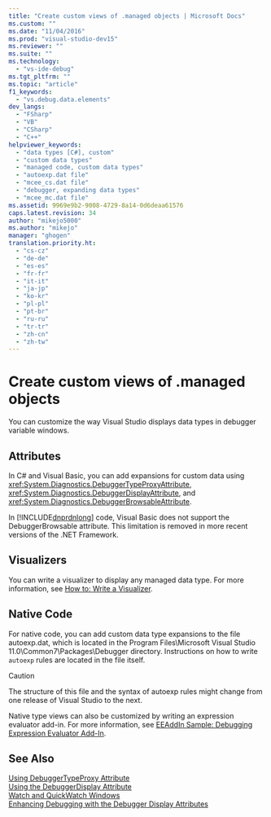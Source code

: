 ```yaml
---
title: "Create custom views of .managed objects | Microsoft Docs"
ms.custom: ""
ms.date: "11/04/2016"
ms.prod: "visual-studio-dev15"
ms.reviewer: ""
ms.suite: ""
ms.technology: 
  - "vs-ide-debug"
ms.tgt_pltfrm: ""
ms.topic: "article"
f1_keywords: 
  - "vs.debug.data.elements"
dev_langs: 
  - "FSharp"
  - "VB"
  - "CSharp"
  - "C++"
helpviewer_keywords: 
  - "data types [C#], custom"
  - "custom data types"
  - "managed code, custom data types"
  - "autoexp.dat file"
  - "mcee_cs.dat file"
  - "debugger, expanding data types"
  - "mcee_mc.dat file"
ms.assetid: 9969e9b2-9008-4729-8a14-0d6deaa61576
caps.latest.revision: 34
author: "mikejo5000"
ms.author: "mikejo"
manager: "ghogen"
translation.priority.ht: 
  - "cs-cz"
  - "de-de"
  - "es-es"
  - "fr-fr"
  - "it-it"
  - "ja-jp"
  - "ko-kr"
  - "pl-pl"
  - "pt-br"
  - "ru-ru"
  - "tr-tr"
  - "zh-cn"
  - "zh-tw"
---
```

# Create custom views of .managed objects
You can customize the way Visual Studio displays data types in debugger variable windows.  
  
## Attributes  
 In C# and Visual Basic, you can add expansions for custom data using <xref:System.Diagnostics.DebuggerTypeProxyAttribute>, <xref:System.Diagnostics.DebuggerDisplayAttribute>, and <xref:System.Diagnostics.DebuggerBrowsableAttribute>.  
  
 In [!INCLUDE[dnprdnlong](../code-quality/includes/dnprdnlong_md.md)] code, Visual Basic does not support the DebuggerBrowsable attribute. This limitation is removed in more recent versions of the .NET Framework.  
  
## Visualizers  
 You can write a visualizer to display any managed data type. For more information, see [How to: Write a Visualizer](../debugger/how-to-write-a-visualizer.md).  
  
## Native Code  
 For native code, you can add custom data type expansions to the file autoexp.dat, which is located in the Program Files\Microsoft Visual Studio 11.0\Common7\Packages\Debugger directory. Instructions on how to write `autoexp` rules are located in the file itself.  
  
> [!CAUTION]
>  The structure of this file and the syntax of autoexp rules might change from one release of Visual Studio to the next.  
  
 Native type views can also be customized by writing an expression evaluator add-in. For more information, see [EEAddIn Sample: Debugging Expression Evaluator Add-In](http://msdn.microsoft.com/en-us/d4f6b068-c812-45bc-9ec0-7e0363c4bb9e).  
  
## See Also  
 [Using DebuggerTypeProxy Attribute](../debugger/using-debuggertypeproxy-attribute.md)   
 [Using the DebuggerDisplay Attribute](../debugger/using-the-debuggerdisplay-attribute.md)   
 [Watch and QuickWatch Windows](../debugger/watch-and-quickwatch-windows.md)   
 [Enhancing Debugging with the Debugger Display Attributes](../Topic/Enhancing%20Debugging%20with%20the%20Debugger%20Display%20Attributes.md)